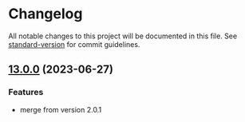 # Changelog

All notable changes to this project will be documented in this file. See [standard-version](https://github.com/conventional-changelog/standard-version) for commit guidelines.

## [13.0.0](https://github.com/m310851010/ngx-grid-layout/compare/master...13.x) (2023-06-27)

### Features

- merge from version 2.0.1

